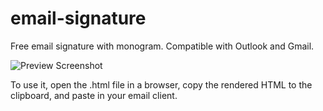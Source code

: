 # email-signature
Free email signature with monogram. Compatible with Outlook and Gmail.

![Preview Screenshot](https://image.ibb.co/gGGp6K/Screenshot_from_2018_08_03_11_44_51.png)

To use it, open the .html file in a browser, copy the rendered HTML to the clipboard, and paste in your email client.
